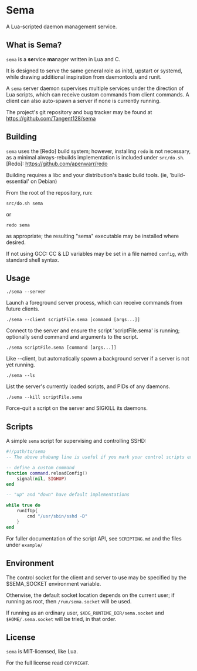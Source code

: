 Sema
====

A Lua-scripted daemon management service.

What is Sema?
-------------

`sema` is a **se**rvice **ma**nager written in Lua and C.

It is designed to serve the same general role as initd, upstart or systemd, while drawing additional inspiration from daemontools and runit.

A `sema` server daemon supervises multiple services under the direction of Lua scripts, which can receive custom commands from client commands. A client can also auto-spawn a server if none is currently running.

The project's git repository and bug tracker may be found at
https://github.com/Tangent128/sema
  

Building
--------

`sema` uses the [Redo] build system; however, installing `redo` is not necessary, as a minimal always-rebuilds implementation is included under `src/do.sh`.
[Redo]: https://github.com/apenwarr/redo

Building requires a libc and your distribution's basic build tools. (ie, 'build-essential' on Debian)

From the root of the repository, run:

`src/do.sh sema`

or

`redo sema`

as appropriate; the resulting "sema" executable may be installed where desired.

If not using GCC: CC & LD variables may be set in a file named `config`, with standard shell syntax.

Usage
-----

`./sema --server`

Launch a foreground server process, which can receive commands
from future clients.


`./sema --client scriptFile.sema [command [args...]]`

Connect to the server and ensure the script 'scriptFile.sema'
is running; optionally send command and arguments to the script.


`./sema scriptFile.sema [command [args...]]`

Like --client, but automatically spawn a background server if
a server is not yet running.


`./sema --ls`

List the server's currently loaded scripts, and PIDs of any daemons.

	
`./sema --kill scriptFile.sema`

Force-quit a script on the server and SIGKILL its daemons.


Scripts
-------

A simple `sema` script for supervising and controlling SSHD:

```lua
#!/path/to/sema
-- The above shabang line is useful if you mark your control scripts executable

-- define a custom command
function command.reloadConfig()
	signal(nil, SIGHUP)
end

-- "up" and "down" have default implementations

while true do
	runIfUp{
		cmd "/usr/sbin/sshd -D"
	}
end
```

For fuller documentation of the script API, see `SCRIPTING.md` and the files under `example/`


Environment
-----------

The control socket for the client and server to use may be specified by the $SEMA_SOCKET environment variable.

Otherwise, the default socket location depends on the current user; if running as root, then `/run/sema.socket` will be used.

If running as an ordinary user, `$XDG_RUNTIME_DIR/sema.socket` and `$HOME/.sema.socket` will be tried, in that order.


License
-------

`sema` is MIT-licensed, like Lua.

For the full license read `COPYRIGHT`.

